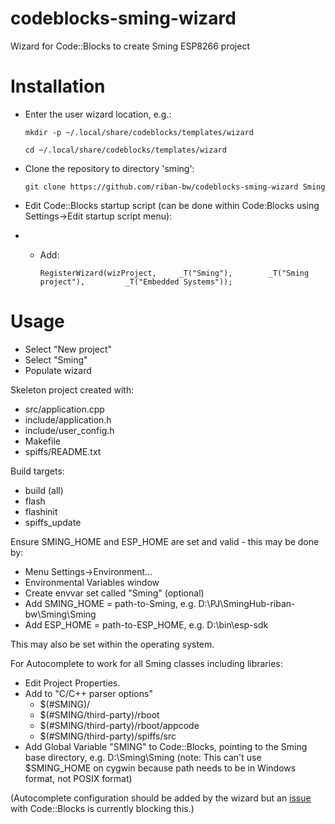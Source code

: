 # codeblocks-sming-wizard
Wizard for Code::Blocks to create Sming ESP8266 project

# Installation

* Enter the user wizard location, e.g.:

	`mkdir -p ~/.local/share/codeblocks/templates/wizard`

    `cd ~/.local/share/codeblocks/templates/wizard`
	
* Clone the repository to directory 'sming':

    `git clone https://github.com/riban-bw/codeblocks-sming-wizard Sming`

* Edit Code::Blocks startup script (can be done within Code:Blocks using Settings->Edit startup script menu):

* *	Add:
	
	`RegisterWizard(wizProject,     _T("Sming"),        _T("Sming project"),         _T("Embedded Systems"));`

# Usage
	
* Select "New project"
* Select "Sming"
* Populate wizard

Skeleton project created with:

* src/application.cpp
* include/application.h
* include/user_config.h
* Makefile
* spiffs/README.txt

Build targets:

* build (all)
* flash
* flashinit
* spiffs_update

Ensure SMING_HOME and ESP_HOME are set and valid - this may be done by:

* Menu Settings->Environment...
* Environmental Variables window
* Create envvar set called "Sming" (optional)
* Add SMING_HOME = path-to-Sming, e.g. D:\PJ\SmingHub-riban-bw\Sming\Sming
* Add ESP_HOME = path-to-ESP_HOME, e.g. D:\bin\esp-sdk

This may also be set within the operating system.

For Autocomplete to work for all Sming classes including libraries:

* Edit Project Properties.
* Add to "C/C++ parser options"
  - $(#SMING)/
  - $(#SMING/third-party)/rboot
  -	$(#SMING/third-party)/rboot/appcode
  -	$(#SMING/third-party)/spiffs/src
* Add Global Variable "SMING" to Code::Blocks, pointing to the Sming base directory, e.g. D:\Sming\Sming (note: This can't use $SMING_HOME on cygwin because path needs to be in Windows format, not POSIX format)

(Autocomplete configuration should be added by the wizard but an [issue](https://sourceforge.net/p/codeblocks/tickets/584/) with Code::Blocks is currently blocking this.)
